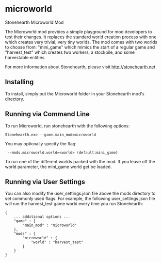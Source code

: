microworld
==========

Stonehearth Microworld Mod

The Microworld mod provides a simple playground for mod developers to test their
changes. It replaces the standard world creation process with one which creates
very trivial, very tiny worlds. The mod comes with two worlds to choose from:
"mini\_game" which mimics the start of a regular game and "harvest\_test" which
creates two workers, a stockpile, and some harvestable entities.

For more information about Stonehearth, please visit http://stonehearth.net

Installing
----------

To install, simply put the Microworld folder in your Stonehearth mod's
directory.

Running via Command Line
------------------------

To run Microworld, run stonehearth with the following options:

~~~~~~~~~~~~~~~~~~~~~~~~~~~~~~~~~~~~~~~~~~~~~~~~~~~~~~~~~~~~~~~~~~~~~~~~~~~~~~~~
Stonehearth.exe --game.main_mod=microworld
~~~~~~~~~~~~~~~~~~~~~~~~~~~~~~~~~~~~~~~~~~~~~~~~~~~~~~~~~~~~~~~~~~~~~~~~~~~~~~~~

You may optionally specify the flag:

~~~~~~~~~~~~~~~~~~~~~~~~~~~~~~~~~~~~~~~~~~~~~~~~~~~~~~~~~~~~~~~~~~~~~~~~~~~~~~~~
 --mods.microworld.world=<world> (default:mini_game)
~~~~~~~~~~~~~~~~~~~~~~~~~~~~~~~~~~~~~~~~~~~~~~~~~~~~~~~~~~~~~~~~~~~~~~~~~~~~~~~~

To run one of the different worlds packed with the mod. If you leave off the
world parameter, the mini\_game world get be loaded.

Running via User Settings
-------------------------

You can also modify the user\_settings.json file above the mods directory to set
commonly used flags. For example, the following user\_settings.json file will
run the harvest\_test game world every time you run Stonehearth:

~~~~~~~~~~~~~~~~~~~~~~~~~~~~~~~~~~~~~~~~~~~~~~~~~~~~~~~~~~~~~~~~~~~~~~~~~~~~~~~~
{
    ... additional options ...
    "game" : {
        "main_mod" : "microworld"
    },
    "mods" : {
        "microworld" : {
            "world" : "harvest_test"
        }
    }
}
~~~~~~~~~~~~~~~~~~~~~~~~~~~~~~~~~~~~~~~~~~~~~~~~~~~~~~~~~~~~~~~~~~~~~~~~~~~~~~~~

